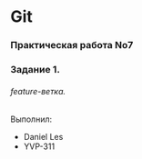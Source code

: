 
# Git
### Практическая работа No7 
### Задание 1.
###### feature-ветка.


Выполнил:
* Daniel Les
* YVP-311
